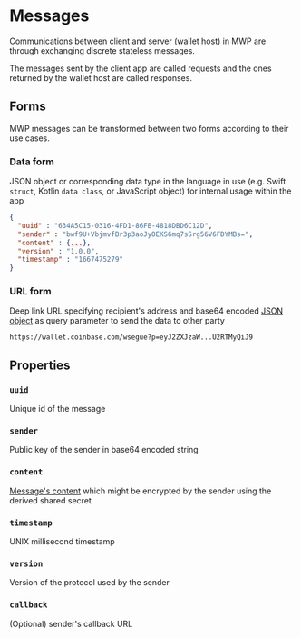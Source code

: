 # Messages

Communications between client and server (wallet host) in MWP are through exchanging discrete stateless messages.

The messages sent by the client app are called requests and the ones returned by the wallet host are called responses.

## Forms

MWP messages can be transformed between two forms according to their use cases.

### Data form 

JSON object or corresponding data type in the language in use (e.g. Swift `struct`, Kotlin `data class`, or JavaScript object) for internal usage within the app

```json
{
  "uuid" : "634A5C15-0316-4FD1-86FB-4818DBD6C12D",
  "sender" : "bwf9U+VbjmvfBr3p3aoJyOEKS6mq7sSrg56V6FDYMBs=",
  "content" : {...},
  "version" : "1.0.0",
  "timestamp" : "1667475279"
}
```

### URL form

Deep link URL specifying recipient's address and base64 encoded [JSON object](#data-form) as query parameter to send the data to other party

`https://wallet.coinbase.com/wsegue?p=eyJ2ZXJzaW...U2RTMyQiJ9`


## Properties

### `uuid`
Unique id of the message

### `sender` 
Public key of the sender in base64 encoded string

### `content`
[Message's content](encryption#message-encryption) which might be encrypted by the sender using the derived shared secret

### `timestamp`
UNIX millisecond timestamp

### `version`
Version of the protocol used by the sender

### `callback`
(Optional) sender's callback URL
